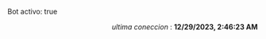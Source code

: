 <p>Bot activo: true</p>
<p align="right"><i>ultima coneccion</i> : <b>12/29/2023, 2:46:23 AM</b></p>

